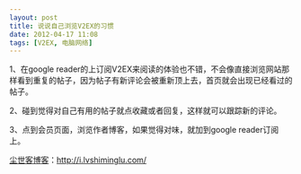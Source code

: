 ```yaml
---
layout: post
title: 说说自己浏览V2EX的习惯
date: 2012-04-17 11:08
tags: [V2EX, 电脑网络]
---
```

1、在google reader的上订阅V2EX来阅读的体验也不错，不会像直接浏览网站那样看到重复的帖子，因为帖子有新评论会被重新顶上去，首页就会出现已经看过的帖子。

2、碰到觉得对自己有用的帖子就点收藏或者回复，这样就可以跟踪新的评论。

3、点到会员页面，浏览作者博客，如果觉得对味，就加到google reader订阅上。

<a href="http://i.lvshiminglu.com/">尘世客博客</a>：<a href="http://i.lvshiminglu.com/">http://i.lvshiminglu.com/</a>

